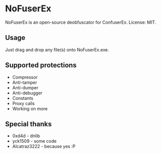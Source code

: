 # NoFuserEx
NoFuserEx is an open-source deobfuscator for ConfuserEx.
License: MIT.

## Usage
Just drag and drop any file(s) onto NoFuserEx.exe.

## Supported protections
* Compressor
* Anti-tamper
* Anti-dumper
* Anti-debugger
* Constants
* Proxy calls
* Working on more

## Special thanks
* 0xd4d - dnlib
* yck1509 - some code
* Alcatraz3222 - because yes :P
